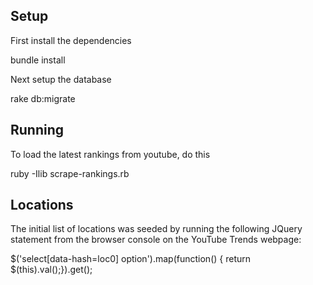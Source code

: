 
Setup
-----

First install the dependencies
  
  bundle install

Next setup the database
  
  rake db:migrate

Running
-------

To load the latest rankings from youtube, do this

  ruby -Ilib scrape-rankings.rb

Locations
---------

The initial list of locations was seeded by running the following JQuery statement 
from the browser console on the YouTube Trends webpage:

  $('select[data-hash=loc0] option').map(function() { return $(this).val();}).get();
